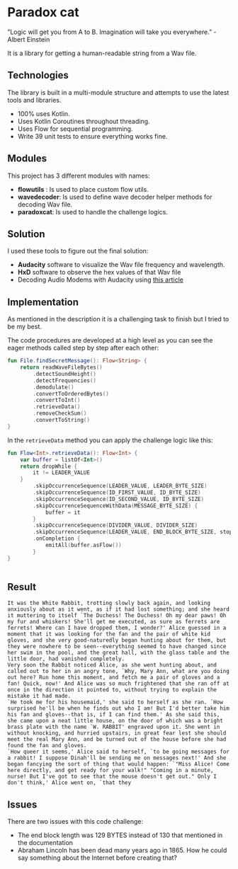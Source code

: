 # Paradox cat
”Logic will get you from A to B. Imagination will take you everywhere.” - Albert Einstein

It is a library for getting a human-readable string from a Wav file.
 
 
## Technologies
 
The library is built in a multi-module structure and attempts to use the latest tools and libraries.
 
* 100% uses Kotlin.
* Uses Kotlin Coroutines throughout threading.
* Uses Flow for sequential programming.
* Write 39 unit tests to ensure everything works fine.
 
## Modules
 
This project has 3 different modules with names:
 
* **flowutils** : Is used to place custom flow utils. 
* **wavedecoder**: Is used to define wave decoder helper methods for decoding Wav file.
* **paradoxcat**: Is used to handle the challenge logics.

## Solution
  
I used these tools to figure out the final solution:
 
* **Audacity** software to visualize the Wav file frequency and wavelength.
* **HxD** software to observe the hex values of that Wav file
* Decoding Audio Modems with Audacity using [this article](https://medium.com/poka-techblog/back-to-basics-decoding-audio-modems-with-audacity-c94faa8362a0)
 
 
## Implementation
 
As mentioned in the description it is a challenging task to finish but I tried to be my best.

The code procedures are developed at a high level as you can see the eager methods called step by step after each other:
 
```kotlin
fun File.findSecretMessage(): Flow<String> {
    return readWaveFileBytes()
        .detectSoundHeight()
        .detectFrequencies()
        .demodulate()
        .convertToOrderedBytes()
        .convertToInt()
        .retrieveData()
        .removeCheckSum()
        .convertToString()
}
```
 
In the `retrieveData` method you can apply the challenge logic like this:
 
```kotlin
fun Flow<Int>.retrieveData(): Flow<Int> {
    var buffer = listOf<Int>()
    return dropWhile {
        it != LEADER_VALUE
    }
        .skipOccurrenceSequence(LEADER_VALUE, LEADER_BYTE_SIZE)
        .skipOccurrenceSequence(ID_FIRST_VALUE, ID_BYTE_SIZE)
        .skipOccurrenceSequence(ID_SECOND_VALUE, ID_BYTE_SIZE)
        .skipOccurrenceSequenceWithData(MESSAGE_BYTE_SIZE) {
            buffer = it
        }
        .skipOccurrenceSequence(DIVIDER_VALUE, DIVIDER_SIZE)
        .skipOccurrenceSequence(LEADER_VALUE, END_BLOCK_BYTE_SIZE, stopOnFind = true)
        .onCompletion {
            emitAll(buffer.asFlow())
        }
}
 
```
 
## Result
 
```
It was the White Rabbit, trotting slowly back again, and looking anxiously about as it went, as if it had lost something; and she heard it muttering to itself `The Duchess! The Duchess! Oh my dear paws! Oh my fur and whiskers! She'll get me executed, as sure as ferrets are ferrets! Where can I have dropped them, I wonder?' Alice guessed in a moment that it was looking for the fan and the pair of white kid gloves, and she very good-naturedly began hunting about for them, but they were nowhere to be seen--everything seemed to have changed since her swim in the pool, and the great hall, with the glass table and the little door, had vanished completely.
Very soon the Rabbit noticed Alice, as she went hunting about, and called out to her in an angry tone, `Why, Mary Ann, what are you doing out here? Run home this moment, and fetch me a pair of gloves and a fan! Quick, now!' And Alice was so much frightened that she ran off at once in the direction it pointed to, without trying to explain the mistake it had made.
`He took me for his housemaid,' she said to herself as she ran. `How surprised he'll be when he finds out who I am! But I'd better take him his fan and gloves--that is, if I can find them.' As she said this, she came upon a neat little house, on the door of which was a bright brass plate with the name `W. RABBIT' engraved upon it. She went in without knocking, and hurried upstairs, in great fear lest she should meet the real Mary Ann, and be turned out of the house before she had found the fan and gloves.
`How queer it seems,' Alice said to herself, `to be going messages for a rabbit! I suppose Dinah'll be sending me on messages next!' And she began fancying the sort of thing that would happen: `"Miss Alice! Come here directly, and get ready for your walk!" "Coming in a minute, nurse! But I've got to see that the mouse doesn't get out." Only I don't think,' Alice went on, `that they
```
 
## Issues
 
There are two issues with this code challenge:
 
* The end block length was 129 BYTES instead of 130 that mentioned in the documentation
* Abraham Lincoln has been dead many years ago in 1865. How he could say something about the Internet before creating that?
 
